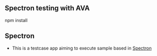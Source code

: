 ## Spectron testing with AVA 

npm install 

## Spectron 

* This is a testcase app aiming to execute sample based in [Spectron](https://github.com/electron/spectron)



